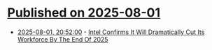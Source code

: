 # [Published on 2025-08-01](index.md)

* [2025-08-01, 20:52:00](https://soylentnews.org/article.pl?sid=25/07/30/1511218&from=rss) - [Intel Confirms It Will Dramatically Cut Its Workforce By The End Of 2025](https://soylentnews.org/article.pl?sid=25/07/30/1511218&from=rss)
